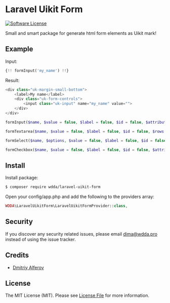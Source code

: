 # Laravel Uikit Form

[![Software License][ico-license]](LICENSE.md)

Small and smart package for generate html form elements as Uikit mark!

## Example

Input:
 ```php
{!! formInput('my_name') !!}
```
Result:
 ```php
 <div class="uk-margin-small-bottom">
     <label>My name</label>
     <div class="uk-form-controls">
         <input class="uk-input" name="my_name" value="">
     </div>
 </div>
 ```
 
```php
formInput($name, $value = false, $label = false, $id = false, $attributes = false)
```
```php
formTextarea($name, $value = false, $label = false, $id = false, $rows = false, $attributes = false)
```
```php
formSelect($name, $options, $value = false, $label = false, $id = false, $attributes = false)
```
```php
formCheckbox($name, $value = false, $label = false, $id = false, $attributes = false)
```

## Install

Install package:

``` bash
$ composer require wdda/laravel-uikit-form
```

Open your config/app.php and add the following to the providers array:
``` php
WDDA\LaravelUikitForm\LaravelUikitFormProvider::class,
```

## Security

If you discover any security related issues, please email dima@wdda.pro instead of using the issue tracker.

## Credits

- [Dmitriy Alferov][link-author]

## License

The MIT License (MIT). Please see [License File](LICENSE.md) for more information.

[ico-version]: https://img.shields.io/packagist/v/wdda/laravel-finder-tests.svg?style=flat-square
[ico-license]: https://img.shields.io/badge/license-MIT-brightgreen.svg?style=flat-square
[link-author]: https://github.com/wdda
